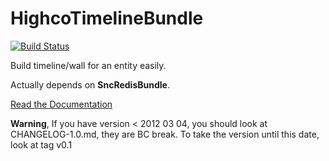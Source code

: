 HighcoTimelineBundle
====================

[![Build Status](https://secure.travis-ci.org/stephpy/TimelineBundle.png)](http://travis-ci.org/stephpy/TimelineBundle)

Build timeline/wall for an entity easily.

Actually depends on **SncRedisBundle**.

[Read the Documentation](https://github.com/stephpy/TimelineBundle/blob/master/Resources/doc/index.markdown)

**Warning**,
If you have version < 2012 03 04, you should look at CHANGELOG-1.0.md, they are BC break. To take the version until this date, look at tag v0.1
